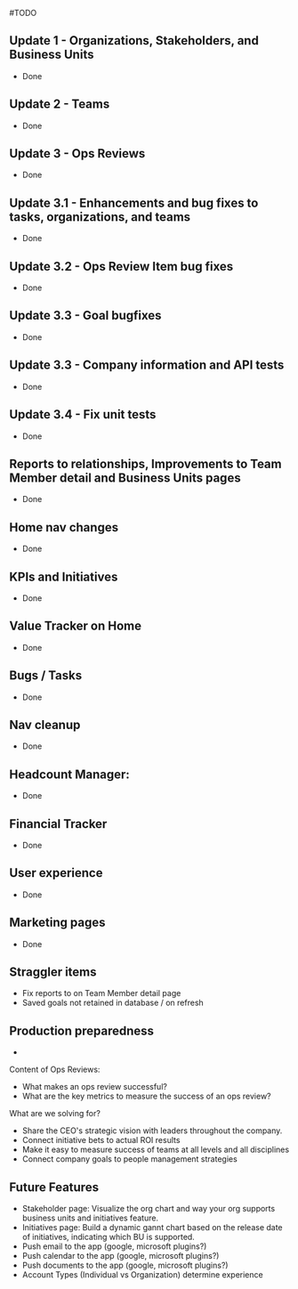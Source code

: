 #TODO

## Update 1 - Organizations, Stakeholders, and Business Units 
- Done
## Update 2 - Teams
- Done
## Update 3 - Ops Reviews
- Done 
## Update 3.1 - Enhancements and bug fixes to tasks, organizations, and teams  
- Done
## Update 3.2 - Ops Review Item bug fixes 
- Done
## Update 3.3 - Goal bugfixes 
- Done
## Update 3.3 - Company information and API tests
- Done
## Update 3.4 - Fix unit tests
- Done
## Reports to relationships, Improvements to Team Member detail and Business Units pages 
- Done
## Home nav changes 
- Done  
## KPIs and Initiatives 
- Done       
## Value Tracker on Home
- Done
## Bugs / Tasks 
- Done
## Nav cleanup 
- Done
## Headcount Manager:
- Done
## Financial Tracker 
- Done 
## User experience
- Done
## Marketing pages
- Done 

## Straggler items
- Fix reports to on Team Member detail page
- Saved goals not retained in database / on refresh 

## Production preparedness
- 

Content of Ops Reviews:
- What makes an ops review successful? 
- What are the key metrics to measure the success of an ops review? 

What are we solving for?
- Share the CEO's strategic vision with leaders throughout the company. 
- Connect initiative bets to actual ROI results 
- Make it easy to measure success of teams at all levels and all disciplines 
- Connect company goals to people management strategies 

## Future Features
- Stakeholder page: Visualize the org chart and way your org supports business units and initiatives feature.  
- Initiatives page:  Build a dynamic gannt chart based on the release date of initiatives, indicating which BU is supported.  
- Push email to the app (google, microsoft plugins?)
- Push calendar to the app (google, microsoft plugins?)
- Push documents to the app (google, microsoft plugins?) 
- Account Types (Individual vs Organization) determine experience 